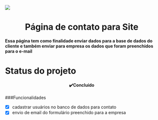 <img src="images/design.png" align="center">
<h1 align="center">Página de contato para Site</h1>

#### __Essa página tem como finalidade enviar dados para a base de dados do cliente e também enviar para empresa os dados que foram preenchidos para o e-mail__

<h1>Status do projeto</h1>
<h4 align="center"> 
	 ✔️Concluído  
</h4>

###Funcionalidades
- [x] cadastrar usuários no banco de dados para contato
- [x] envio de email do formulário preenchido para a empresa
